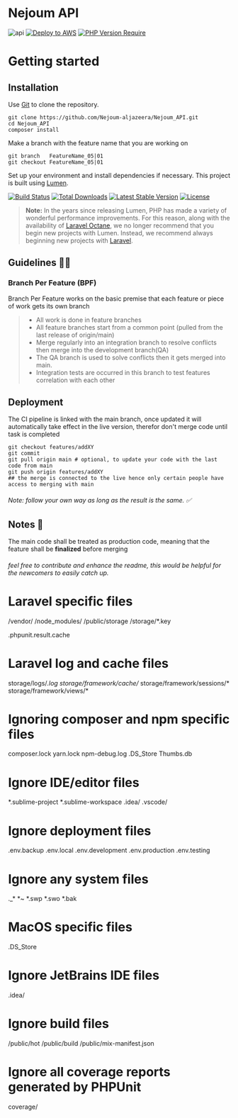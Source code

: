 # Nejoum API

![api](https://img.shields.io/badge/Nejoum-API-blue) [![Deploy to AWS](https://github.com/Nejoum-aljazeera/Nejoum_API/actions/workflows/main.yml/badge.svg)](https://github.com/Nejoum-aljazeera/Nejoum_API/actions/workflows/main.yml)   [![PHP Version Require](http://poser.pugx.org/phpunit/phpunit/require/php)](https://packagist.org/packages/phpunit/phpunit)


# Getting started


## Installation

Use [Git](https://pip.pypa.io/en/stable/) to clone the repository.

    git clone https://github.com/Nejoum-aljazeera/Nejoum_API.git
    cd Nejoum_API
    composer install


Make a branch with the feature name that you are working on

    git branch   FeatureName_05|01
    git checkout FeatureName_05|01


Set up your environment and install dependencies if necessary.
This project is built using [Lumen](https://lumen.laravel.com/docs).

[![Build Status](https://travis-ci.org/laravel/lumen-framework.svg)](https://travis-ci.org/laravel/lumen-framework) [![Total Downloads](https://img.shields.io/packagist/dt/laravel/lumen-framework)](https://packagist.org/packages/laravel/lumen-framework) [![Latest Stable Version](https://img.shields.io/packagist/v/laravel/lumen-framework)](https://packagist.org/packages/laravel/lumen-framework) [![License](https://img.shields.io/packagist/l/laravel/lumen)](https://packagist.org/packages/laravel/lumen-framework)

 
> **Note:** In the years since releasing Lumen, PHP has made a variety of wonderful performance improvements. For this reason, along with the availability of [Laravel Octane](https://laravel.com/docs/octane), we no longer recommend that you begin new projects with Lumen. Instead, we recommend always beginning new projects with [Laravel](https://laravel.com).
  
 

## Guidelines  👨‍💻
### Branch Per Feature (BPF)

Branch Per Feature works on the basic premise that each feature or piece of work gets its own branch

>* All work is done in feature branches
>* All feature branches start from a common point (pulled from the last release of origin/main)
>* Merge regularly into an integration branch to resolve conflicts then merge into the development branch(QA)
>* The QA branch is used to solve conflicts then it gets merged into main.
>* Integration tests are occurred in this branch to test features correlation with each other

## Deployment 

The CI pipeline is linked with the main branch, once updated it will automatically take effect in the live version, therefor don't merge code until task is completed 


```shell
git checkout features/addXY
git commit 
git pull origin main # optional, to update your code with the last code from main 
git push origin features/addXY
## the merge is connected to the live hence only certain people have access to merging with main 
```

###### Note: follow your own way as long as the result is the same. ✅


 


## Notes 📝
The main code shall be treated as production code, meaning that the feature shall be **finalized** before merging 








###### feel free to contribute and enhance the readme, this would be helpful for the newcomers to easily catch up.



 
 
  


 

# Laravel specific files
/vendor/
/node_modules/
/public/storage
/storage/*.key

.phpunit.result.cache

# Laravel log and cache files
storage/logs/*.log
storage/framework/cache/*
storage/framework/sessions/*
storage/framework/views/*

# Ignoring composer and npm specific files
composer.lock
yarn.lock
npm-debug.log
.DS_Store
Thumbs.db

# Ignore IDE/editor files
*.sublime-project
*.sublime-workspace
.idea/
.vscode/

# Ignore deployment files
.env.backup
.env.local
.env.development
.env.production
.env.testing

# Ignore any system files
._*
*~
*.swp
*.swo
*.bak

# MacOS specific files
.DS_Store

# Ignore JetBrains IDE files
.idea/

# Ignore build files
/public/hot
/public/build
/public/mix-manifest.json

# Ignore all coverage reports generated by PHPUnit
coverage/
